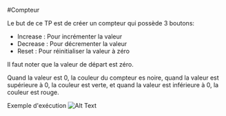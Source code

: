 #Compteur

Le but de ce TP est de créer un compteur qui possède 3 boutons:

- Increase : Pour incrémenter la valeur
- Decrease : Pour décrementer la valeur
- Reset : Pour réinitialiser la valeur à zéro

Il faut noter que la valeur de départ est zéro.

Quand la valeur est 0, la couleur du compteur es noire, quand la valeur est supérieure à 0, la couleur est verte, et quand la valeur est inférieure à 0, la couleur est rouge.

Exemple d'exécution
![Alt Text](https://res.cloudinary.com/jochri3/image/upload/v1658913419/gif%20exercices/tp2-counter.gif)
